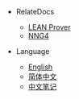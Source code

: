* RelateDocs
  * [LEAN Prover](https://leanprover.github.io/)
  * [NNG4](https://github.com/hhu-adam/NNG4)

* Language
  * [English](https://glimpse.lookeng.cn)
  * [简体中文](https://glimpse.lookeng.cn/zh-docs)
  * [中文笔记](https://glimpse.lookeng.cn/notes)
